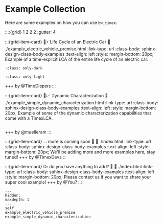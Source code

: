 # Example Collection

Here are some examples on how you can use `bw_timex`.

::::{grid} 1 2 2 2
:gutter: 4

:::{grid-item-card} 🚗⚡ Life Cycle of an Electric Car
:link: ./example_electric_vehicle_premise.html
:link-type: url
:class-body: sphinx-design-class-body-examples
:text-align: left
:style: margin-bottom: 20px;
Example of a time-explicit LCA of the entire life cycle of an electric car.
```{image} ./data/ev_lifecycle_dark.svg
:class: only-dark
```
```{image} ./data/ev_lifecycle_light.svg
:class: only-light
```
+++
by @TimoDiepers
:::

:::{grid-item-card} 🌿📈 Dynamic Characterization
:link: ./example_simple_dynamic_characterization.html
:link-type: url
:class-body: sphinx-design-class-body-examples
:text-align: left
:style: margin-bottom: 20px;
Example of some of the dynamic characterization capabilities that come with a TimexLCA.
```{image} ./data/dynamic_characterization.svg
```
+++
by @muelleram
:::

:::{grid-item-card} ... more is coming soon 🤗
:link: ./index.html
:link-type: url
:class-body: sphinx-design-class-body-examples
:text-align: left
:style: margin-bottom: 20px;
We'll be adding more and more examples here, stay tuned!
+++
by @TimexDevs
:::

:::{grid-item-card} Or do you have anything to add? 🧐
:link: ./index.html
:link-type: url
:class-body: sphinx-design-class-body-examples
:text-align: left
:style: margin-bottom: 20px;
Please contact us if you want to share your super cool example!
+++
by @You?
:::


```{toctree}
---
hidden:
maxdepth: 1
---
self
example_electric_vehicle_premise
example_simple_dynamic_characterization
```
